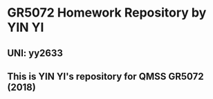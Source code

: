 # GR5072 Homework Repository by YIN YI
## UNI: yy2633

## This is YIN YI's repository for QMSS GR5072 (2018)

